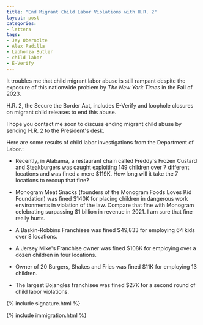 ```yaml
---
title: "End Migrant Child Labor Violations with H.R. 2"
layout: post
categories:
- letters
tags:
- Jay Obernolte
- Alex Padilla
- Laphonza Butler
- child labor
- E-Verify
---
```


It troubles me that child migrant labor abuse is still rampant despite the exposure of this nationwide problem by *The New York Times* in the Fall of 2023.

H.R. 2, the Secure the Border Act, includes E-Verify and loophole closures on migrant child releases to end this abuse.

I hope you contact me soon to discuss ending migrant child abuse by sending H.R. 2 to the President's desk.

Here are some results of child labor investigations from the Department of Labor.:

- Recently, in Alabama, a restaurant chain called Freddy's Frozen Custard and Steakburgers was caught exploiting 149 children over 7 different locations and was fined a mere $119K. How long will it take the 7 locations to recoup that fine?

- Monogram Meat Snacks (founders of the Monogram Foods Loves Kid Foundation) was fined $140K for placing children in dangerous work environments in violation of the law. Compare that fine with Monogram celebrating surpassing $1 billion in revenue in 2021. I am sure that fine really hurts.

- A Baskin-Robbins Franchisee was fined $49,833 for employing 64 kids over 8 locations.

- A Jersey Mike's Franchise owner was fined $108K for employing over a dozen children in four locations.

- Owner of 20 Burgers, Shakes and Fries was fined $11K for employing 13 children.

- The largest Bojangles franchisee was fined $27K for a second round of child labor violations.

{% include signature.html %}

{% include immigration.html %}
